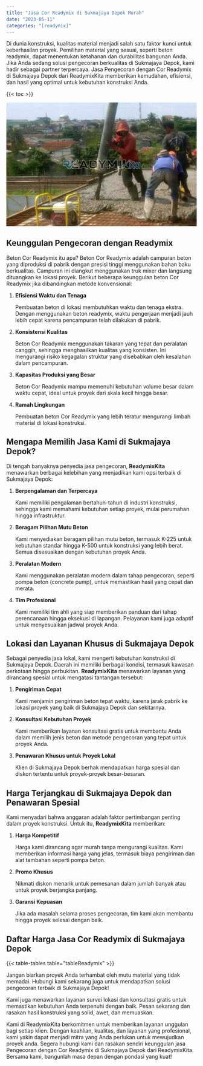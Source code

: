 ```yaml
---
title: "Jasa Cor Readymix di Sukmajaya Depok Murah"
date: "2023-05-11"
categories: "[readymix]"
---
```


Di dunia konstruksi, kualitas material menjadi salah satu faktor kunci untuk keberhasilan proyek. Pemilihan material yang sesuai, seperti beton readymix, dapat menentukan ketahanan dan durabilitas bangunan Anda. Jika Anda sedang solusi pengecoran berkualitas di Sukmajaya Depok, kami hadir sebagai partner terpercaya. Jasa Pengecoran dengan Cor Readymix di Sukmajaya Depok dari ReadymixKita memberikan kemudahan, efisiensi, dan hasil yang optimal untuk kebutuhan konstruksi Anda.

{{< toc >}}

![Jasa Cor Readymix di Sukmajaya Depok Murah](/images/readymix/cor-readymix-09.jpg)

## Keunggulan Pengecoran dengan Readymix

Beton Cor Readymix itu apa? Beton Cor Readymix adalah campuran beton yang diproduksi di pabrik dengan presisi tinggi menggunakan bahan baku berkualitas. Campuran ini diangkut menggunakan truk mixer dan langsung dituangkan ke lokasi proyek. Berikut beberapa keunggulan beton Cor Readymix jika dibandingkan metode konvensional:

1. **Efisiensi Waktu dan Tenaga**

   Pembuatan beton di lokasi membutuhkan waktu dan tenaga ekstra. Dengan menggunakan beton readymix, waktu pengerjaan menjadi jauh lebih cepat karena pencampuran telah dilakukan di pabrik.

2. **Konsistensi Kualitas**

   Beton Cor Readymix menggunakan takaran yang tepat dan peralatan canggih, sehingga menghasilkan kualitas yang konsisten. Ini mengurangi risiko kegagalan struktur yang disebabkan oleh kesalahan dalam pencampuran.

3. **Kapasitas Produksi yang Besar**

   Beton Cor Readymix mampu memenuhi kebutuhan volume besar dalam waktu cepat, ideal untuk proyek dari skala kecil hingga besar.

4. **Ramah Lingkungan**

   Pembuatan beton Cor Readymix yang lebih teratur mengurangi limbah material di lokasi konstruksi.

## Mengapa Memilih Jasa Kami di Sukmajaya Depok?

Di tengah banyaknya penyedia jasa pengecoran, **ReadymixKita** menawarkan berbagai kelebihan yang menjadikan kami opsi terbaik di Sukmajaya Depok:

1. **Berpengalaman dan Terpercaya**

   Kami memiliki pengalaman bertahun-tahun di industri konstruksi, sehingga kami memahami kebutuhan setiap proyek, mulai perumahan hingga infrastruktur.

2. **Beragam Pilihan Mutu Beton**

   Kami menyediakan beragam pilihan mutu beton, termasuk K-225 untuk kebutuhan standar hingga K-500 untuk konstruksi yang lebih berat. Semua disesuaikan dengan kebutuhan proyek Anda.

3. **Peralatan Modern**

   Kami menggunakan peralatan modern dalam tahap pengecoran, seperti pompa beton (concrete pump), untuk memastikan hasil yang cepat dan merata.

4. **Tim Profesional**

   Kami memiliki tim ahli yang siap memberikan panduan dari tahap perencanaan hingga eksekusi di lapangan. Pelayanan kami juga adaptif untuk menyesuaikan jadwal proyek Anda.

## Lokasi dan Layanan Khusus di Sukmajaya Depok

Sebagai penyedia jasa lokal, kami mengerti kebutuhan konstruksi di Sukmajaya Depok. Daerah ini memiliki berbagai kondisi, termasuk kawasan perkotaan hingga perbukitan. **ReadymixKita** menawarkan layanan yang dirancang spesial untuk mengatasi tantangan tersebut:

1. **Pengiriman Cepat**

   Kami menjamin pengiriman beton tepat waktu, karena jarak pabrik ke lokasi proyek yang baik di Sukmajaya Depok dan sekitarnya.

2. **Konsultasi Kebutuhan Proyek**

   Kami memberikan layanan konsultasi gratis untuk membantu Anda dalam memilih jenis beton dan metode pengecoran yang tepat untuk proyek Anda.

3. **Penawaran Khusus untuk Proyek Lokal**

   Klien di Sukmajaya Depok berhak mendapatkan harga spesial dan diskon tertentu untuk proyek-proyek besar-besaran.

## Harga Terjangkau di Sukmajaya Depok dan Penawaran Spesial

Kami menyadari bahwa anggaran adalah faktor pertimbangan penting dalam proyek konstruksi. Untuk itu, **ReadymixKita** memberikan:

1. **Harga Kompetitif**

   Harga kami dirancang agar murah tanpa mengurangi kualitas. Kami memberikan informasi harga yang jelas, termasuk biaya pengiriman dan alat tambahan seperti pompa beton.

2. **Promo Khusus**

   Nikmati diskon menarik untuk pemesanan dalam jumlah banyak atau untuk proyek berjangka panjang.

3. **Garansi Kepuasan**

   Jika ada masalah selama proses pengecoran, tim kami akan membantu hingga proyek selesai dengan baik.

## Daftar Harga Jasa Cor Readymix di Sukmajaya Depok

{{< table-tables table="tableReadymix" >}}

Jangan biarkan proyek Anda terhambat oleh mutu material yang tidak memadai. Hubungi kami sekarang juga untuk mendapatkan solusi pengecoran terbaik di Sukmajaya Depok!

Kami juga menawarkan layanan survei lokasi dan konsultasi gratis untuk memastikan kebutuhan Anda terpenuhi dengan baik. Pesan sekarang dan rasakan hasil konstruksi yang solid, awet, dan memuaskan.

Kami di ReadymixKita berkomitmen untuk memberikan layanan unggulan bagi setiap klien. Dengan keahlian, kualitas, dan layanan yang profesional, kami yakin dapat menjadi mitra yang Anda perlukan untuk mewujudkan proyek anda. Segera hubungi kami dan rasakan sendiri keunggulan jasa Pengecoran dengan Cor Readymix di Sukmajaya Depok dari ReadymixKita. Bersama kami, bangunlah masa depan dengan pondasi yang kuat!